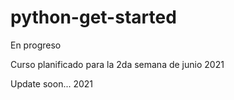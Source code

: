 # python-get-started

En progreso 

Curso planificado para la 2da semana de junio 2021

Update soon... 2021
